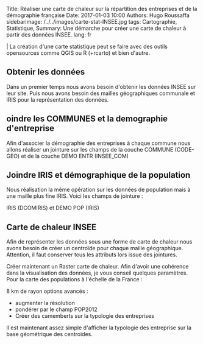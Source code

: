 Title: Réaliser une carte de chaleur sur la répartition des entreprises et de la démographie française
Date: 2017-01-03 10:00
Authors: Hugo Roussaffa
sidebarimage: /../../images/carte-stat-INSEE.jpg
tags: Cartographie, Statistique,
Summary: Une démarche pour créer une carte de chaleur à partir des données INSEE.
lang: fr


| La création d'une carte statistique peut se faire avec des outils opensources comme QGIS ou R (+rcarto) et bien d'autre.

## Obtenir les données

Dans un premier temps nous avons besoin d'obtenir les données INSEE sur leur site. Puis nous avons besoin des mailles géographiques communale et IRIS pour la représentation des données.

## oindre les COMMUNES et la demographie d'entreprise

Afin d'associer la démographie des entreprises à chaque commune nous allons réaliser un jointure sur les champs de la couche COMMUNE (CODE-GEO) et de la couche DEMO ENTR (INSEE_COM)

## Joindre IRIS et démographique de la population

Nous réalisation la même opération sur les données de population mais à une maille plus fine IRIS. Voici les champs de jointure :

IRIS (DCOMIRIS) et DEMO POP (IRIS)

## Carte de chaleur INSEE

Afin de représenter les données sous une forme de carte de chaleur nous avons besoin de créer un centroïde pour chaque maille géographique. Attention, il faut conserver tous les attributs lors issue des jointures.

Créer maintenant un Raster carte de chaleur. Afin d'avoir une cohérence dans la visualisation des données, je vous conseil quelques paramètres. Pour la carte des populations à l'échelle de la France :

8 km de rayon
options avancés :
- augmenter la résolution
- pondérer par le champ POP2012
- Créer des camemberts sur la typologie des entreprises

Il est maintenant assez simple d'afficher la typologie des entreprise sur la base géométrique des centroïdes.